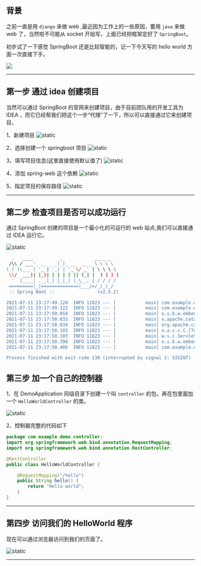 ## 背景
之前一直是用 `django` 来做 web ,最近因为工作上的一些原因，要用 `java` 来做 web 了，当然啦不可能从 socket 开始写，上面已经把框架定好了 `SpringBoot`。

初步试了一下感觉 SpringBoot 还是比较智能的，记一下今天写的 hello world 方面一次直接下手。

![](static/2021-01/roberto-navarro-b_KtH3ZOA0w-unsplash.jpg)

---

## 第一步 通过 idea 创建项目
当然可以通过 SpringBoot 的官网来创建项目，由于目前团队用的开发工具为 IDEA ，而它已经帮我们把这个一步“代理”了一下，所以可以直接通过它来创建项目。

1、新建项目
![static](static/2021-01/springboot-01.jpg)

2、选择创建一个 springboot 项目
![static](static/2021-01/springboot-02.jpg)

3、填写项目信息(这里直接使用默认值了)
![static](static/2021-01/springboot-03.jpg)

4、添加 spring-web 这个依赖
![static](static/2021-01/springboot-04.jpg)

5、指定项目的保存路径
![static](static/2021-01/springboot-05.jpg)

---

## 第二步 检查项目是否可以成功运行
通过 SpringBoot 创建的项目是一个最小化的可运行的 web 站点,我们可以直接通过 IDEA 运行它。

![static](static/2021-01/springboot-06.jpg)

```bash
  .   ____          _            __ _ _
 /\\ / ___'_ __ _ _(_)_ __  __ _ \ \ \ \
( ( )\___ | '_ | '_| | '_ \/ _` | \ \ \ \
 \\/  ___)| |_)| | | | | || (_| |  ) ) ) )
  '  |____| .__|_| |_|_| |_\__, | / / / /
 =========|_|==============|___/=/_/_/_/
 :: Spring Boot ::                (v2.5.2)

2021-07-11 23:17:49.120  INFO 11823 --- [           main] com.example.demo.DemoApplication         : Starting DemoApplication using Java 15.0.2 on LexingdeMacBook-Pro.local with PID 11823 (/Users/jianglexing/java-projects/demo/target/classes started by jianglexing in /Users/jianglexing/java-projects/demo)
2021-07-11 23:17:49.122  INFO 11823 --- [           main] com.example.demo.DemoApplication         : No active profile set, falling back to default profiles: default
2021-07-11 23:17:50.018  INFO 11823 --- [           main] o.s.b.w.embedded.tomcat.TomcatWebServer  : Tomcat initialized with port(s): 8080 (http)
2021-07-11 23:17:50.033  INFO 11823 --- [           main] o.apache.catalina.core.StandardService   : Starting service [Tomcat]
2021-07-11 23:17:50.034  INFO 11823 --- [           main] org.apache.catalina.core.StandardEngine  : Starting Servlet engine: [Apache Tomcat/9.0.48]
2021-07-11 23:17:50.103  INFO 11823 --- [           main] o.a.c.c.C.[Tomcat].[localhost].[/]       : Initializing Spring embedded WebApplicationContext
2021-07-11 23:17:50.103  INFO 11823 --- [           main] w.s.c.ServletWebServerApplicationContext : Root WebApplicationContext: initialization completed in 934 ms
2021-07-11 23:17:50.398  INFO 11823 --- [           main] o.s.b.w.embedded.tomcat.TomcatWebServer  : Tomcat started on port(s): 8080 (http) with context path ''
2021-07-11 23:17:50.406  INFO 11823 --- [           main] com.example.demo.DemoApplication         : Started DemoApplication in 1.924 seconds (JVM running for 2.501)

Process finished with exit code 130 (interrupted by signal 2: SIGINT)

```

## 第三步 加一个自己的控制器
1、在 DemoApplication 同级目录下创建一个叫 `controller` 的包，再在包里面加一个 `HelloWorldController` 的类。

![static](static/2021-01/springboot-07.jpg)

2、控制器完整的代码如下
```java
package com.example.demo.controller;
import org.springframework.web.bind.annotation.RequestMapping;
import org.springframework.web.bind.annotation.RestController;

@RestController
public class HelloWorldController {

    @RequestMapping("/hello")
    public String hello() {
        return "Hello world";
    }
}


```

---

## 第四步 访问我们的 HelloWorld 程序
现在可以通过浏览器访问到我们的页面了。

![static](static/2021-01/springboot-08.jpg)

---